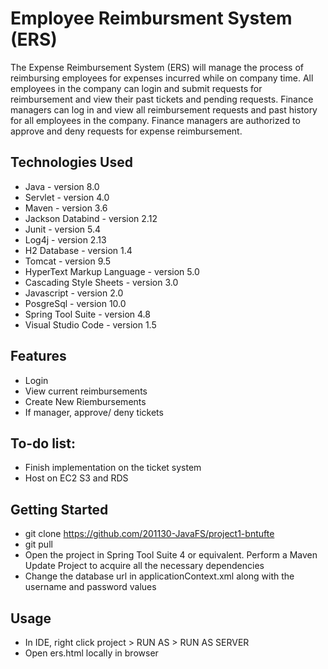 

# Employee Reimbursment System (ERS)
The Expense Reimbursement System (ERS) will manage the process of reimbursing employees for expenses incurred while on company time. All employees in the company can login and submit requests for reimbursement and view their past tickets and pending requests. Finance managers can log in and view all reimbursement requests and past history for all employees in the company. Finance managers are authorized to approve and deny requests for expense reimbursement.

## Technologies Used
* Java - version 8.0
* Servlet - version 4.0
* Maven - version 3.6
* Jackson Databind - version 2.12
* Junit - version 5.4
* Log4j - version 2.13
* H2 Database - version 1.4
* Tomcat - version 9.5
* HyperText Markup Language - version 5.0
* Cascading Style Sheets - version 3.0
* Javascript - version 2.0
* PosgreSql - version 10.0
* Spring Tool Suite - version 4.8
* Visual Studio Code - version 1.5

## Features
* Login
* View current reimbursements
* Create New Riembursements
* If manager, approve/ deny tickets

## To-do list:
* Finish implementation on the ticket system
* Host on EC2 S3 and RDS

## Getting Started
* git clone https://github.com/201130-JavaFS/project1-bntufte
* git pull
* Open the project in Spring Tool Suite 4 or equivalent. Perform a Maven Update Project to acquire all the necessary dependencies
* Change the database url in applicationContext.xml along with the username and password values

## Usage
* In IDE, right click project > RUN AS > RUN AS SERVER
* Open ers.html locally in browser

